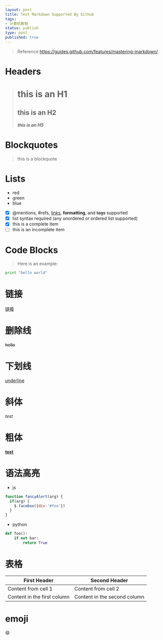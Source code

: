 ```yaml
--- 
layout: post
title: Test Markdown Supported By Github
tags: 
- 计算机教程
status: publish
type: post
published: true
---
```

> Reference
> https://guides.github.com/features/mastering-markdown/

# Headers

> # this is an H1
> ## this is an H2
> ##### this is an H5

# Blockquotes
> this is a blockquote

# Lists
* red
* green
* blue
&nbsp;
- [x] @mentions, #refs, [links](), **formatting**, and <del>tags</del> supported
- [x] list syntax required (any unordered or ordered list supported)
- [x] this is a complete item
- [ ] this is an incomplete item

# Code Blocks
> Here is an example:
 ```python
 print "hello world"
 ```
 
# 链接
[链接](http://www.x.com)

# 删除线
~~hello~~
# 下划线
<u>underline</u>

# 斜体
*test*

# 粗体
**<u>test</u>**

# 语法高亮
- js

```javascript
function fancyAlert(arg) {
  if(arg) {
    $.facebox({div:'#foo'})
  }
}
```
- python

```python
def foo():
    if not bar:
        return True
```

# 表格
First Header | Second Header
------------ | -------------
Content from cell 1 | Content from cell 2
Content in the first column | Content in the second column

# emoji
:smile:



 

